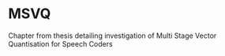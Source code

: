 # MSVQ
Chapter from thesis detailing investigation of Multi Stage Vector Quantisation for Speech Coders
